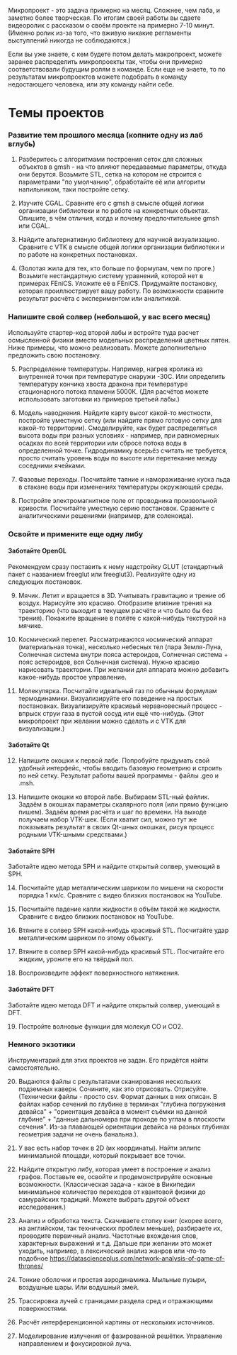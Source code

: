 Микропроект - это задача примерно на месяц. Сложнее, чем лаба, и заметно более творческая. По итогам своей работы вы сдаете видеоролик с рассказом о своём проекте на примерно 7-10 минут. (Именно ролик из-за того, что вживую никакие регламенты выступлений никогда не соблюдаются.)

Если вы уже знаете, с кем будете потом делать макропроект, можете заранее распределить микропроекты так, чтобы они примерно соответствовали будущим ролям в команде. Если еще не знаете, то по результатам микропроектов можете подобрать в команду недостающего человека, или эту команду найти себе.


# Темы проектов

### Развитие тем прошлого месяца (копните одну из лаб вглубь)

1. Разберитесь с алгоритмами построения сеток для сложных объектов в gmsh - на что влияют передаваемые параметры, откуда они берутся. Возьмите STL, сетка на котором не строится с параметрами "по умолчанию", обработайте её или алгоритм напильником, таки постройте сетку.

2. Изучите CGAL. Сравните его с gmsh в смысле общей логики организации библиотеки и по работе на конкретных объектах. Опишите, в чём отличия, когда и почему предпочтительнее gmsh или CGAL.

3. Найдите альтернативную библиотеку для научной визуализацию. Сравните с VTK в смысле общей логики организации библиотеки и по работе на конкретных постановках.

4. (Золотая жила для тех, кто больше по формулам, чем по проге.) Возьмите нестандартную систему уравнений, которой нет в примерах FEniCS. Уложите её в FEniCS. Придумайте постановку, которая проиллюстрирует вашу работу. По возможности сравните результат расчёта с экспериментом или аналитикой.


### Напишите свой солвер (небольшой, у вас всего месяц)

Используйте стартер-код второй лабы и встройте туда расчет осмысленной физики вместо модельных распределений цветных пятен. Ниже примеры, что можно реализовать. Можете дополнительно предложить свою постановку.

5. Распределение температуры. Например, нагрев кролика из внутренней точки при температуре снаружи -30С. Или определить температуру кончика хвоста дракона при температуре стационарного потока пламени 5000К. (Для расчётов можете использовать заготовки из примеров третьей лабы.)

6. Модель наводнения. Найдите карту высот какой-то местности, постройте уместную сетку (или найдите прямо готовую сетку для какой-то территории). Смоделируйте, как будет распределяться высота воды при разных условиях - например, при равномерных осадках по всей территории или сбросе потока воды в определенной точке. Гидродинамику всерьёз считать не требуется, просто считать уровень воды по высоте или перетекание между соседними ячейками.

7. Фазовые переходы. Посчитайте таяние и намораживание куска льда в стакане воды при изменениях температуры окружающей среды.

8. Постройте электромагнитное поле от проводника произвольной кривости. Посчитайте уместную серию постановок. Сравните с аналитическими решениями (например, для соленоида).


### Освойте и примените еще одну либу

#### Заботайте OpenGL

Рекомендуем сразу поставить к нему надстройку GLUT (стандартный пакет с названием freeglut или freeglut3). Реализуйте одну из следующих постановок.

9. Мячик. Летит и вращается в 3D. Учитывать гравитацию и трение об воздух. Нарисуйте это красиво. Отобразите влияние трения на траекторию (что выходит в текущем расчёте и что было бы без трения). Покажите вращение в полёте с какой-нибудь текстурой на мячике.

10. Космический перелет. Рассматриваются космический аппарат (материальная точка), несколько небесных тел (пара Земля-Луна, Солнечная система внутри пояса астероидов, Солнечная система + пояс астероидов, вся Солнечная система). Нужно красиво нарисовать траектории. При желании для аппарата можно добавить какое-нибудь простое управление.

11. Молекулярка. Посчитайте идеальный газ по обычным формулам термодинамики. Визуализируйте его поведение на простых постановках. Визуализируйте красивый неравновесный процесс - впрыск струи газа в пустой сосуд или ещё что-нибудь. (Этот микропроект при желании можно сделать и с VTK для визуализации.)


#### Заботайте Qt

12. Напишите окошки к первой лабе. Попробуйте придумать свой удобный интерфейс, чтобы вводить базовую геометрию и строить по ней сетку. Результат работы вашей программы - файлы .geo и .msh.

13. Напишите окошки ко второй лабе. Выбираем STL-ный файлик. Задаём в окошках параметры скалярного поля (или прямо функцию пишем). Задаём время расчёта и шаг по времени. На выходе получаем набор VTK-шек. (Если хватит сил, можно тут же показывать результат в своих Qt-шных окошках, рисуя процесс родными VTK-шными средствами.)


#### Заботайте SPH

Заботайте идею метода SPH и найдите открытый солвер, умеющий в SPH.

14. Посчитайте удар металлическим шариком по мишени на скорости порядка 1 км/с. Сравните с видео близких постановок на YouTube.

15. Посчитайте падение капли жидкости в объём такой же жидкости. Сравните с видео близких постановок на YouTube.

16. Втяните в солвер SPH какой-нибудь красивый STL. Посчитайте удар металлическим шариком по этому объекту.

17. Втяните в солвер SPH какой-нибудь красивый STL. Посчитайте его жидким, уроните его на твёрдый пол.

18. Воспроизведите эффект поверхностного натяжения.


#### Заботайте DFT

Заботайте идею метода DFT и найдите открытый солвер, умеющий в DFT.

19. Постройте волновые функции для молекул CO и CO2.


### Немного экзотики

Инструментарий для этих проектов не задан. Его придётся найти самостоятельно.

20. Выдаются файлы с результатами сканирования нескольких подземных каверн. Сочините, как это отрисовать. Отрисуйте. (Технически файлы - просто csv. Формат данных в них описан. В файлах набор сечений по глубине в терминах "глубина погружения девайса" + "ориентация девайса в момент съёмки на данной глубине" + "данные дальномера при проходе по углам в плоскости сечения". Из-за плавающей ориентации девайса на разных глубинах геометрия задачи не очень банальна.).

21. У вас есть набор точек в 2D (их координаты). Найти эллипс минимальной площади, который покрывает все точки.

22. Найдите открытую либу, которая умеет в построение и анализ графов. Поставьте ее, освойте и продемонстрируйте основные возможности. (Классическая задача - какое в Википедии минимальное количество переходов от квантовой физики до самурайских традиций. Можете выбрать другой объект исследования.)

23. Анализ и обработка текста. Скачиваете стопку книг (скорее всего, на английском, так технических проблем меньше), разбираете их, проводите первичный анализ. Частотные вхождения слов, характерных выражений и т.д. Дальше при желании это может уходить, например, в лексический анализ жанров или что-то подобное https://datascienceplus.com/network-analysis-of-game-of-thrones/

24. Тонкие оболочки и простая аэродинамика. Мыльные пузыри, воздушные шары. Или водушный змей.

25. Трассировка лучей с границами раздела сред и отражающими поверхностями.

26. Расчёт интерференционной картины от нескольких источников.

27. Моделирование излучения от фазированной решётки. Управление направлением и фокусировкой луча.

